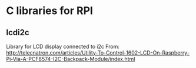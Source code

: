 # C libraries for RPI

## lcdi2c
 
Library for LCD display connected to i2c
From: http://telecnatron.com/articles/Utility-To-Control-1602-LCD-On-Raspberry-Pi-Via-A-PCF8574-I2C-Backpack-Module/index.html 